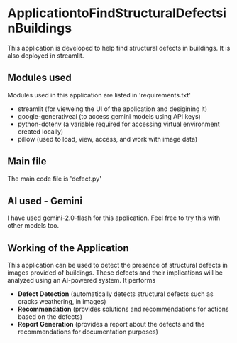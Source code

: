 # ApplicationtoFindStructuralDefectsinBuildings
This application is developed to help find structural defects in buildings.
It is also deployed in streamlit. 

## Modules used
Modules used in this application are listed in 'requirements.txt'
- streamlit (for vieweing the UI of the application and desigining it)
- google-generativeai (to access gemini models using API keys)
- python-dotenv (a variable required for accessing virtual environment created locally)
- pillow (used to load, view, access, and work with image data)

## Main file
The main code file is 'defect.py'

## AI used - Gemini
I have used gemini-2.0-flash for this application. Feel free to try this with other models too.

## Working of the Application
This application can be used to detect the presence of structural defects in images provided of buildings. 
These defects and their implications will be analyzed using an AI-powered system. 
It performs
- **Defect Detection** (automatically detects structural defects such as cracks weathering, in images)
- **Recommendation** (provides solutions and recommendations for actions based on the defects)
- **Report Generation** (provides a report about the defects and the recommendations for documentation purposes)

